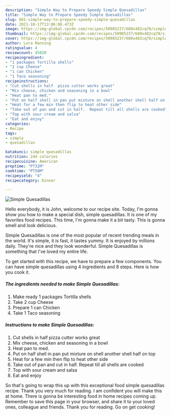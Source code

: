 ```yaml
---
description: "Simple Way to Prepare Speedy Simple Quesadillas"
title: "Simple Way to Prepare Speedy Simple Quesadillas"
slug: 661-simple-way-to-prepare-speedy-simple-quesadillas
date: 2021-10-17T13:06:06.473Z
image: https://img-global.cpcdn.com/recipes/50985237/680x482cq70/simple-quesadillas-recipe-main-photo.jpg
thumbnail: https://img-global.cpcdn.com/recipes/50985237/680x482cq70/simple-quesadillas-recipe-main-photo.jpg
cover: https://img-global.cpcdn.com/recipes/50985237/680x482cq70/simple-quesadillas-recipe-main-photo.jpg
author: Lora Manning
ratingvalue: 4
reviewcount: 45020
recipeingredient:
- "1 packages Tortilla shells"
- "2 cup Cheese"
- "1 can Chicken"
- "1 Taco seasoning"
recipeinstructions:
- "Cut shells in half  pizza cutter works great"
- "Mix cheese, chicken and seasoning in a bowl"
- "Heat pan to med."
- "Put on half shell in pan put mixture on shell another shell half on top"
- "Heat for a few min then flip to heat other side"
- "Take out of pan and cut in half.  Repeat till all shells are cooked"
- "Top with sour cream and salsa"
- "Eat and enjoy"
categories:
- Recipe
tags:
- simple
- quesadillas

katakunci: simple quesadillas 
nutrition: 244 calories
recipecuisine: American
preptime: "PT32M"
cooktime: "PT58M"
recipeyield: "4"
recipecategory: Dinner

---
```



![Simple Quesadillas](https://img-global.cpcdn.com/recipes/50985237/680x482cq70/simple-quesadillas-recipe-main-photo.jpg)

Hello everybody, it is John, welcome to our recipe site. Today, I'm gonna show you how to make a special dish, simple quesadillas. It is one of my favorites food recipes. This time, I'm gonna make it a bit tasty. This is gonna smell and look delicious.

Simple Quesadillas is one of the most popular of recent trending meals in the world. It's simple, it is fast, it tastes yummy. It is enjoyed by millions daily. They're nice and they look wonderful. Simple Quesadillas is something that I've loved my entire life.




To get started with this recipe, we have to prepare a few components. You can have simple quesadillas using 4 ingredients and 8 steps. Here is how you cook it.

<!--inarticleads1-->

##### The ingredients needed to make Simple Quesadillas:

1. Make ready 1 packages Tortilla shells
1. Take 2 cup Cheese
1. Prepare 1 can Chicken
1. Take 1 Taco seasoning




<!--inarticleads2-->

##### Instructions to make Simple Quesadillas:

1. Cut shells in half  pizza cutter works great
1. Mix cheese, chicken and seasoning in a bowl
1. Heat pan to med.
1. Put on half shell in pan put mixture on shell another shell half on top
1. Heat for a few min then flip to heat other side
1. Take out of pan and cut in half.  Repeat till all shells are cooked
1. Top with sour cream and salsa
1. Eat and enjoy




So that's going to wrap this up with this exceptional food simple quesadillas recipe. Thank you very much for reading. I am confident you will make this at home. There is gonna be interesting food in home recipes coming up. Remember to save this page in your browser, and share it to your loved ones, colleague and friends. Thank you for reading. Go on get cooking!
